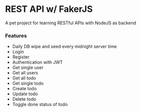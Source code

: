 # REST API w/ FakerJS

A pet project for learning RESTful APIs with NodeJS as backend

### Features

- Daily DB wipe and seed every midnight server time
- Login
- Register
- Authentication with JWT
- Get single user
- Get all users
- Get all todo
- Get single todo
- Create todo
- Update todo
- Delete todo
- Toggle done status of todo
